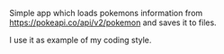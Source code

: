 Simple app which loads pokemons information from
https://pokeapi.co/api/v2/pokemon and saves it to files.

I use it as example of my coding style.
